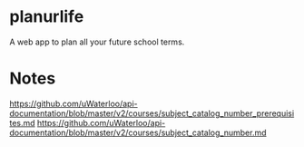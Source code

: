 # planurlife

A web app to plan all your future school terms. 

# Notes

https://github.com/uWaterloo/api-documentation/blob/master/v2/courses/subject_catalog_number_prerequisites.md
https://github.com/uWaterloo/api-documentation/blob/master/v2/courses/subject_catalog_number.md

